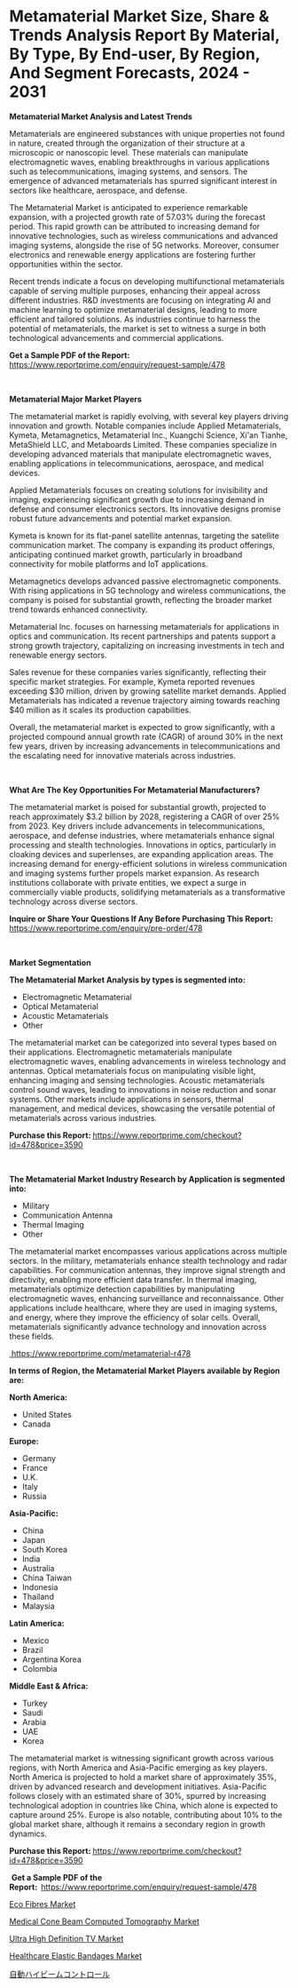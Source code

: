 <p><h1>Metamaterial Market Size, Share & Trends Analysis Report By Material, By Type, By End-user, By Region, And Segment Forecasts, 2024 - 2031</h1></p><p><strong>Metamaterial Market Analysis and Latest Trends</strong></p>
<p><p>Metamaterials are engineered substances with unique properties not found in nature, created through the organization of their structure at a microscopic or nanoscopic level. These materials can manipulate electromagnetic waves, enabling breakthroughs in various applications such as telecommunications, imaging systems, and sensors. The emergence of advanced metamaterials has spurred significant interest in sectors like healthcare, aerospace, and defense.</p><p>The Metamaterial Market is anticipated to experience remarkable expansion, with a projected growth rate of 57.03% during the forecast period. This rapid growth can be attributed to increasing demand for innovative technologies, such as wireless communications and advanced imaging systems, alongside the rise of 5G networks. Moreover, consumer electronics and renewable energy applications are fostering further opportunities within the sector.</p><p>Recent trends indicate a focus on developing multifunctional metamaterials capable of serving multiple purposes, enhancing their appeal across different industries. R&D investments are focusing on integrating AI and machine learning to optimize metamaterial designs, leading to more efficient and tailored solutions. As industries continue to harness the potential of metamaterials, the market is set to witness a surge in both technological advancements and commercial applications.</p></p>
<p><strong>Get a Sample PDF of the Report:&nbsp;</strong> <a href="https://www.reportprime.com/enquiry/request-sample/478">https://www.reportprime.com/enquiry/request-sample/478</a></p>
<p>&nbsp;</p>
<p><strong>Metamaterial Major Market Players</strong></p>
<p><p>The metamaterial market is rapidly evolving, with several key players driving innovation and growth. Notable companies include Applied Metamaterials, Kymeta, Metamagnetics, Metamaterial Inc., Kuangchi Science, Xi'an Tianhe, MetaShield LLC, and Metaboards Limited. These companies specialize in developing advanced materials that manipulate electromagnetic waves, enabling applications in telecommunications, aerospace, and medical devices.</p><p>Applied Metamaterials focuses on creating solutions for invisibility and imaging, experiencing significant growth due to increasing demand in defense and consumer electronics sectors. Its innovative designs promise robust future advancements and potential market expansion.</p><p>Kymeta is known for its flat-panel satellite antennas, targeting the satellite communication market. The company is expanding its product offerings, anticipating continued market growth, particularly in broadband connectivity for mobile platforms and IoT applications.</p><p>Metamagnetics develops advanced passive electromagnetic components. With rising applications in 5G technology and wireless communications, the company is poised for substantial growth, reflecting the broader market trend towards enhanced connectivity.</p><p>Metamaterial Inc. focuses on harnessing metamaterials for applications in optics and communication. Its recent partnerships and patents support a strong growth trajectory, capitalizing on increasing investments in tech and renewable energy sectors.</p><p>Sales revenue for these companies varies significantly, reflecting their specific market strategies. For example, Kymeta reported revenues exceeding $30 million, driven by growing satellite market demands. Applied Metamaterials has indicated a revenue trajectory aiming towards reaching $40 million as it scales its production capabilities.</p><p>Overall, the metamaterial market is expected to grow significantly, with a projected compound annual growth rate (CAGR) of around 30% in the next few years, driven by increasing advancements in telecommunications and the escalating need for innovative materials across industries.</p></p>
<p>&nbsp;</p>
<p><strong>What Are The Key Opportunities For Metamaterial Manufacturers?</strong></p>
<p><p>The metamaterial market is poised for substantial growth, projected to reach approximately $3.2 billion by 2028, registering a CAGR of over 25% from 2023. Key drivers include advancements in telecommunications, aerospace, and defense industries, where metamaterials enhance signal processing and stealth technologies. Innovations in optics, particularly in cloaking devices and superlenses, are expanding application areas. The increasing demand for energy-efficient solutions in wireless communication and imaging systems further propels market expansion. As research institutions collaborate with private entities, we expect a surge in commercially viable products, solidifying metamaterials as a transformative technology across diverse sectors.</p></p>
<p><strong>Inquire or Share Your Questions If Any Before Purchasing This Report:</strong> <a href="https://www.reportprime.com/enquiry/pre-order/478">https://www.reportprime.com/enquiry/pre-order/478</a></p>
<p>&nbsp;</p>
<p><strong>Market Segmentation</strong></p>
<p><strong>The Metamaterial Market Analysis by types is segmented into:</strong></p>
<p><ul><li>Electromagnetic Metamaterial</li><li>Optical Metamaterial</li><li>Acoustic Metamaterials</li><li>Other</li></ul></p>
<p><p>The metamaterial market can be categorized into several types based on their applications. Electromagnetic metamaterials manipulate electromagnetic waves, enabling advancements in wireless technology and antennas. Optical metamaterials focus on manipulating visible light, enhancing imaging and sensing technologies. Acoustic metamaterials control sound waves, leading to innovations in noise reduction and sonar systems. Other markets include applications in sensors, thermal management, and medical devices, showcasing the versatile potential of metamaterials across various industries.</p></p>
<p><strong>Purchase this Report:&nbsp;</strong><a href="https://www.reportprime.com/checkout?id=478&price=3590">https://www.reportprime.com/checkout?id=478&price=3590</a></p>
<p>&nbsp;</p>
<p><strong>The Metamaterial Market Industry Research by Application is segmented into:</strong></p>
<p><ul><li>Military</li><li>Communication Antenna</li><li>Thermal Imaging</li><li>Other</li></ul></p>
<p><p>The metamaterial market encompasses various applications across multiple sectors. In the military, metamaterials enhance stealth technology and radar capabilities. For communication antennas, they improve signal strength and directivity, enabling more efficient data transfer. In thermal imaging, metamaterials optimize detection capabilities by manipulating electromagnetic waves, enhancing surveillance and reconnaissance. Other applications include healthcare, where they are used in imaging systems, and energy, where they improve the efficiency of solar cells. Overall, metamaterials significantly advance technology and innovation across these fields.</p></p>
<p><a href="https://www.reportprime.com/metamaterial-r478">&nbsp;https://www.reportprime.com/metamaterial-r478</a></p>
<p><strong>In terms of Region, the Metamaterial Market Players available by Region are:</strong></p>
<p>
    <p> <strong> North America: </strong>
        <ul>
            <li>United States</li>
            <li>Canada</li>
        </ul>
        </p> 
    <p> <strong> Europe: </strong>
        <ul>
            <li>Germany</li>
            <li>France</li>
            <li>U.K.</li>
            <li>Italy</li>
            <li>Russia</li>
        </ul>
        </p> 
    <p> <strong> Asia-Pacific: </strong>
        <ul>
            <li>China</li>
            <li>Japan</li>
            <li>South Korea</li>
            <li>India</li>
            <li>Australia</li>
            <li>China Taiwan</li>
            <li>Indonesia</li>
            <li>Thailand</li>
            <li>Malaysia</li>
        </ul>
        </p> 
    <p> <strong> Latin America: </strong>
        <ul>
            <li>Mexico</li>
            <li>Brazil</li>
            <li>Argentina Korea</li>
            <li>Colombia</li>
        </ul>
        </p> 
    <p> <strong> Middle East & Africa: </strong>
        <ul>
            <li>Turkey</li>
            <li>Saudi</li>
            <li>Arabia</li>
            <li>UAE</li>
            <li>Korea</li>
        </ul>
    </p>
    </p>
<p><p>The metamaterial market is witnessing significant growth across various regions, with North America and Asia-Pacific emerging as key players. North America is projected to hold a market share of approximately 35%, driven by advanced research and development initiatives. Asia-Pacific follows closely with an estimated share of 30%, spurred by increasing technological adoption in countries like China, which alone is expected to capture around 25%. Europe is also notable, contributing about 10% to the global market share, although it remains a secondary region in growth dynamics.</p></p>
<p><strong>Purchase this Report: </strong><a href="https://www.reportprime.com/checkout?id=478&price=3590">https://www.reportprime.com/checkout?id=478&price=3590</a></p>
<p>&nbsp;<strong>Get a Sample PDF of the Report:&nbsp;&nbsp;</strong><a href="https://www.reportprime.com/enquiry/request-sample/478">https://www.reportprime.com/enquiry/request-sample/478</a></p>
<p><strong></strong></p>
<p><p><a href="https://www.linkedin.com/pulse/eco-fibres-market-analysis-report-global-insights-region-higie?trackingId=8rCBX%2Fy8TGuI7ZuoY1OXmA%3D%3D">Eco Fibres Market</a></p><p><a href="https://issuu.com/reportprime-2/docs/medical-cone-beam-computed-tomograp_1772a4749a3da7">Medical Cone Beam Computed Tomography Market</a></p><p><a href="https://medium.com/@peterm12562/market-trends-in-the-global-ultra-high-definition-tv-market-forecast-and-analysis-2024-2031-ff42e71c38c4">Ultra High Definition TV Market</a></p><p><a href="https://issuu.com/reportprime-2/docs/healthcare-elastic-bandages-market-_db63f6320856ec">Healthcare Elastic Bandages Market</a></p><p><a href="https://medium.com/@lindakreitz2023/%E3%82%B0%E3%83%AD%E3%83%BC%E3%83%90%E3%83%AB%E8%87%AA%E5%8B%95%E3%83%8F%E3%82%A4%E3%83%93%E3%83%BC%E3%83%A0%E5%88%B6%E5%BE%A1%E5%B8%82%E5%A0%B4%E3%82%BB%E3%82%AF%E3%82%BF%E3%83%BC-2024%E5%B9%B4-2031%E5%B9%B4-%E5%B8%82%E5%A0%B4%E6%8C%87%E6%A8%99%E3%81%8A%E3%82%88%E3%81%B3%E5%B8%82%E5%A0%B4%E6%88%A6%E7%95%A5%E3%82%A4%E3%83%B3%E3%82%B5%E3%82%A4%E3%83%88-4238dd537311">自動ハイビームコントロール</a></p></p>